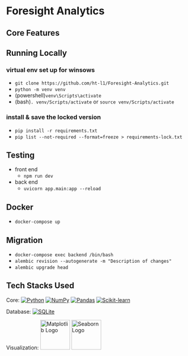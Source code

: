 # Foresight Analytics

## Core Features

## Running Locally
### virtual env set up for winsows
- `git clone https://github.com/ht-l1/Foresight-Analytics.git`
- `python -m venv venv`
- (powershell)`venv\Scripts\activate`
- (bash)`. venv/Scripts/activate` or `source venv/Scripts/activate`

### install & save the locked version
- `pip install -r requirements.txt`
- `pip list --not-required --format=freeze > requirements-lock.txt`

## Testing
- front end
    - `npm run dev`
- back end
    -  `uvicorn app.main:app --reload`

## Docker 
- `docker-compose up`

## Migration
- `docker-compose exec backend /bin/bash`
- `alembic revision --autogenerate -m "Description of changes"`
- `alembic upgrade head`

## Tech Stacks Used
<!-- https://github.com/inttter/md-badges -->
Core: 
[![Python](https://img.shields.io/badge/Python-3776AB?logo=python&logoColor=fff)](#)
[![NumPy](https://img.shields.io/badge/NumPy-4DABCF?logo=numpy&logoColor=fff)](#)
[![Pandas](https://img.shields.io/badge/Pandas-150458?logo=pandas&logoColor=fff)](#)
[![Scikit-learn](https://img.shields.io/badge/-scikit--learn-%23F7931E?logo=scikit-learn&logoColor=white)](#)

Database:
[![SQLite](https://img.shields.io/badge/SQLite-%2307405e.svg?logo=sqlite&logoColor=white)](#)

Visualization: <img src="https://matplotlib.org/_static/logo2.svg" width="80" alt="Matplotlib Logo">
<img src="https://raw.githubusercontent.com/mwaskom/seaborn/master/doc/_static/logo-wide-lightbg.svg" width="80" alt="Seaborn Logo">
<!-- [![Matplotlib](https://custom-icon-badges.demolab.com/badge/Matplotlib-71D291?logo=matplotlib&logoColor=fff)](#) -->

